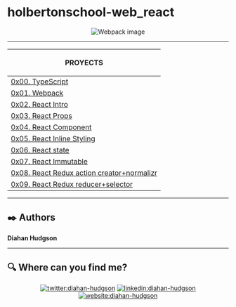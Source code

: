 # holbertonschool-web_react

<p align="center">
    <img src="https://images.ctfassets.net/51xdmtqw3t2p/2w0H06U9MYaJNsonXhyD3I/0cd72a4b4e01460bcd7145e984b05c38/Portada_react.jpg?w=1280&q=50" alt="Webpack image">
</p>

***

| <p align="center">PROYECTS</p>  |
|---|
| [0x00. TypeScript](https://github.com/Caroll1889/holbertonschool-web_react/tree/master/0x00-TypeScript) | |
| [0x01. Webpack](https://github.com/Caroll1889/holbertonschool-web_react/tree/master/0x01-Webpack) | |
| [0x02. React Intro](https://github.com/Caroll1889/holbertonschool-web_react/tree/master/0x02-react_intro) | |
| [0x03. React Props](https://github.com/Caroll1889/holbertonschool-web_react/tree/master/0x03-react_props) | |
| [0x04. React Component](https://github.com/Caroll1889/holbertonschool-web_react/tree/master/0x04-React_component) | |
| [0x05. React Inline Styling](https://github.com/Caroll1889/holbertonschool-web_react/tree/master/0x05-React_inline_styling) | |
| [0x06. React state](https://github.com/Caroll1889/holbertonschool-web_react/tree/master/0x06-react_state) | |
| [0x07. React Immutable](https://github.com/Caroll1889/holbertonschool-web_react/tree/master/0x07-React_Immutable) | |
| [0x08. React Redux action creator+normalizr](https://github.com/Caroll1889/holbertonschool-web_react/tree/master/0x08_react_redux_action_creator_normalizr) | |
| [0x09. React Redux reducer+selector](https://github.com/Caroll1889/holbertonschool-web_react/tree/master/0x09-react_redux_reducer_selector) | |


***

## :black_nib: Authors 

**Diahan Hudgson** 

***

## :mag: Where can you find me?

<p align="center">
<a href="https://twitter.com/diacaroll" target="_blank">
    <img src="https://img.icons8.com/bubbles/100/000000/twitter.png"/ alt="twitter:diahan-hudgson"></a>
<a href="https://www.linkedin.com/in/diahan-hudgson/" target="_blank">
    <img src="https://img.icons8.com/bubbles/100/000000/linkedin.png"/ alt="linkedin:diahan-hudgson"></a>
<a href="https://diahancaroll.vercel.app/" target="_blank">    
    <img src="https://img.icons8.com/bubbles/100/000000/web.png"/ alt="website:diahan-hudgson"></a>
</p>
